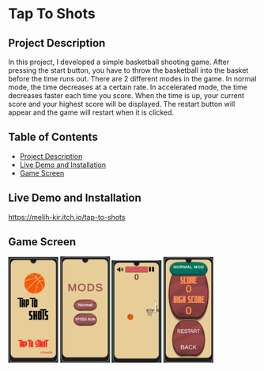 
# Tap To Shots

## Project Description
In this project, I developed a simple basketball shooting game. After pressing the start button, you have to throw the basketball into the basket before the time runs out. There are 2 different modes in the game. In normal mode, the time decreases at a certain rate. In accelerated mode, the time decreases faster each time you score. When the time is up, your current score and your highest score will be displayed. The restart button will appear and the game will restart when it is clicked.

## Table of Contents

- [Project Description](#Project-Description)
- [Live Demo and Installation](#Live-Demo-and-Installation)
- [Game Screen](#Game-Screen)


## Live Demo and Installation
https://melih-kir.itch.io/tap-to-shots

## Game Screen


<img src="./TapToShot/ReadmeAssets/start.png.png" alt="racegif" width="20%"/>

<img src="./TapToShot/ReadmeAssets/mod.png.png" alt="racegif" width="20%"/>

<img src="./TapToShot/ReadmeAssets/game.png.png" alt="racegif" width="20%"/>

<img src="./TapToShot/ReadmeAssets/speed.png.png" alt="racegif" width="20%"/>
